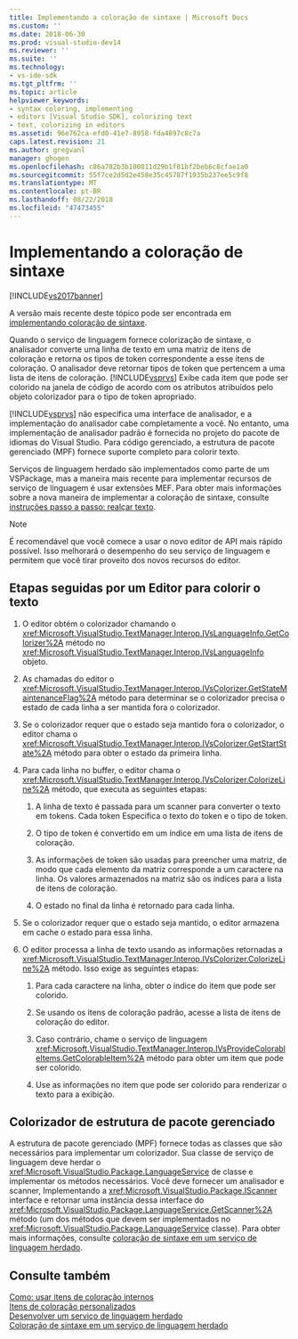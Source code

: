 ```yaml
---
title: Implementando a coloração de sintaxe | Microsoft Docs
ms.custom: ''
ms.date: 2018-06-30
ms.prod: visual-studio-dev14
ms.reviewer: ''
ms.suite: ''
ms.technology:
- vs-ide-sdk
ms.tgt_pltfrm: ''
ms.topic: article
helpviewer_keywords:
- syntax coloring, implementing
- editors [Visual Studio SDK], colorizing text
- text, colorizing in editors
ms.assetid: 96e762ca-efd0-41e7-8958-fda4897c8c7a
caps.latest.revision: 21
ms.author: gregvanl
manager: ghogen
ms.openlocfilehash: c86a782b3b100811d29b1f81bf2beb6c8cfae1a0
ms.sourcegitcommit: 55f7ce2d5d2e458e35c45787f1935b237ee5c9f8
ms.translationtype: MT
ms.contentlocale: pt-BR
ms.lasthandoff: 08/22/2018
ms.locfileid: "47473455"
---
```

# <a name="implementing-syntax-coloring"></a>Implementando a coloração de sintaxe
[!INCLUDE[vs2017banner](../../includes/vs2017banner.md)]

A versão mais recente deste tópico pode ser encontrada em [implementando coloração de sintaxe](https://docs.microsoft.com/visualstudio/extensibility/internals/implementing-syntax-coloring).  
  
Quando o serviço de linguagem fornece colorização de sintaxe, o analisador converte uma linha de texto em uma matriz de itens de coloração e retorna os tipos de token correspondente a esse itens de coloração. O analisador deve retornar tipos de token que pertencem a uma lista de itens de coloração. [!INCLUDE[vsprvs](../../includes/vsprvs-md.md)] Exibe cada item que pode ser colorido na janela de código de acordo com os atributos atribuídos pelo objeto colorizador para o tipo de token apropriado.  
  
 [!INCLUDE[vsprvs](../../includes/vsprvs-md.md)] não especifica uma interface de analisador, e a implementação do analisador cabe completamente a você. No entanto, uma implementação de analisador padrão é fornecida no projeto do pacote de idiomas do Visual Studio. Para código gerenciado, a estrutura de pacote gerenciado (MPF) fornece suporte completo para colorir texto.  
  
 Serviços de linguagem herdado são implementados como parte de um VSPackage, mas a maneira mais recente para implementar recursos de serviço de linguagem é usar extensões MEF. Para obter mais informações sobre a nova maneira de implementar a coloração de sintaxe, consulte [instruções passo a passo: realçar texto](../../extensibility/walkthrough-highlighting-text.md).  
  
> [!NOTE]
>  É recomendável que você comece a usar o novo editor de API mais rápido possível. Isso melhorará o desempenho do seu serviço de linguagem e permitem que você tirar proveito dos novos recursos do editor.  
  
## <a name="steps-followed-by-an-editor-to-colorize-text"></a>Etapas seguidas por um Editor para colorir o texto  
  
1.  O editor obtém o colorizador chamando o <xref:Microsoft.VisualStudio.TextManager.Interop.IVsLanguageInfo.GetColorizer%2A> método no <xref:Microsoft.VisualStudio.TextManager.Interop.IVsLanguageInfo> objeto.  
  
2.  As chamadas do editor o <xref:Microsoft.VisualStudio.TextManager.Interop.IVsColorizer.GetStateMaintenanceFlag%2A> método para determinar se o colorizador precisa o estado de cada linha a ser mantida fora o colorizador.  
  
3.  Se o colorizador requer que o estado seja mantido fora o colorizador, o editor chama o <xref:Microsoft.VisualStudio.TextManager.Interop.IVsColorizer.GetStartState%2A> método para obter o estado da primeira linha.  
  
4.  Para cada linha no buffer, o editor chama o <xref:Microsoft.VisualStudio.TextManager.Interop.IVsColorizer.ColorizeLine%2A> método, que executa as seguintes etapas:  
  
    1.  A linha de texto é passada para um scanner para converter o texto em tokens. Cada token Especifica o texto do token e o tipo de token.  
  
    2.  O tipo de token é convertido em um índice em uma lista de itens de coloração.  
  
    3.  As informações de token são usadas para preencher uma matriz, de modo que cada elemento da matriz corresponde a um caractere na linha. Os valores armazenados na matriz são os índices para a lista de itens de coloração.  
  
    4.  O estado no final da linha é retornado para cada linha.  
  
5.  Se o colorizador requer que o estado seja mantido, o editor armazena em cache o estado para essa linha.  
  
6.  O editor processa a linha de texto usando as informações retornadas a <xref:Microsoft.VisualStudio.TextManager.Interop.IVsColorizer.ColorizeLine%2A> método. Isso exige as seguintes etapas:  
  
    1.  Para cada caractere na linha, obter o índice do item que pode ser colorido.  
  
    2.  Se usando os itens de coloração padrão, acesse a lista de itens de coloração do editor.  
  
    3.  Caso contrário, chame o serviço de linguagem <xref:Microsoft.VisualStudio.TextManager.Interop.IVsProvideColorableItems.GetColorableItem%2A> método para obter um item que pode ser colorido.  
  
    4.  Use as informações no item que pode ser colorido para renderizar o texto para a exibição.  
  
## <a name="managed-package-framework-colorizer"></a>Colorizador de estrutura de pacote gerenciado  
 A estrutura de pacote gerenciado (MPF) fornece todas as classes que são necessários para implementar um colorizador. Sua classe de serviço de linguagem deve herdar o <xref:Microsoft.VisualStudio.Package.LanguageService> de classe e implementar os métodos necessários. Você deve fornecer um analisador e scanner, Implementando a <xref:Microsoft.VisualStudio.Package.IScanner> interface e retornar uma instância dessa interface do <xref:Microsoft.VisualStudio.Package.LanguageService.GetScanner%2A> método (um dos métodos que devem ser implementados no <xref:Microsoft.VisualStudio.Package.LanguageService> classe). Para obter mais informações, consulte [coloração de sintaxe em um serviço de linguagem herdado](../../extensibility/internals/syntax-colorizing-in-a-legacy-language-service.md).  
  
## <a name="see-also"></a>Consulte também  
 [Como: usar itens de coloração internos](../../extensibility/internals/how-to-use-built-in-colorable-items.md)   
 [Itens de coloração personalizados](../../extensibility/internals/custom-colorable-items.md)   
 [Desenvolver um serviço de linguagem herdado](../../extensibility/internals/developing-a-legacy-language-service.md)   
 [Coloração de sintaxe em um serviço de linguagem herdado](../../extensibility/internals/syntax-colorizing-in-a-legacy-language-service.md)

